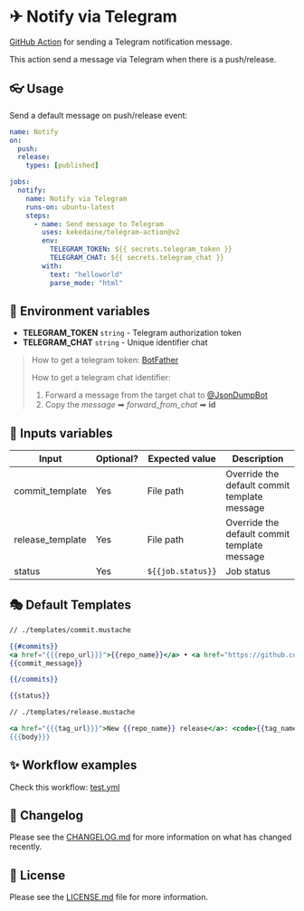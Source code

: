 # ✈ Notify via Telegram
[GitHub Action](https://github.com/features/actions) for sending a Telegram notification message.

This action send a message via Telegram when there is a push/release.

## 👓 Usage
Send a default message on push/release event:
```yaml
name: Notify
on:
  push:
  release:
    types: [published]

jobs:
  notify:
    name: Notify via Telegram
    runs-on: ubuntu-latest
    steps:
      - name: Send message to Telegram
        uses: kekedaine/telegram-action@v2
        env:
          TELEGRAM_TOKEN: ${{ secrets.telegram_token }}
          TELEGRAM_CHAT: ${{ secrets.telegram_chat }}
        with:
          text: "helloworld"
          parse_mode: "html"

```

## 💼 Environment variables

- **TELEGRAM_TOKEN** `string` - Telegram authorization token
- **TELEGRAM_CHAT** `string` - Unique identifier chat

>How to get a telegram token: [BotFather](https://core.telegram.org/bots#6-botfather)
>
>How to get a telegram chat identifier:
>
>1. Forward a message from the target chat to [@JsonDumpBot](https://telegram.me/JsonDumpBot)
>2. Copy the *message* ➡ *forward_from_chat* ➡ **id**


## 📝 Inputs variables

|Input           |Optional?|Expected value   |Description                                 |
|----------------|---------|-----------------|--------------------------------------------|
|commit_template |Yes      |File path        |Override the default commit template message|
|release_template|Yes      |File path        |Override the default commit template message|
|status          |Yes      |`${{job.status}}`|Job status                                  |


## 🎭 Default Templates

```mustache
// ./templates/commit.mustache

{{#commits}}
<a href="{{{repo_url}}}">{{repo_name}}</a> • <a href="https://github.com/{{actor}}">{{actor}}</a> • <a href="{{commit_url}}">{{commit_sha}}</a>
{{commit_message}}

{{/commits}}

{{status}}
```

```mustache
// ./templates/release.mustache

<a href="{{{tag_url}}}">New {{repo_name}} release</a>: <code>{{tag_name}}</code> ({{tag_type}})
{{{body}}}
```

## ✨ Workflow examples

Check this workflow: [test.yml](.github/workflows/test.yml)

## 📃 Changelog
Please see the [CHANGELOG.md](CHANGELOG.md) for more information on what has changed recently.

## 📖 License
Please see the [LICENSE.md](LICENSE) file for more information.